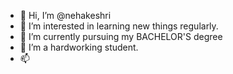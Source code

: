 - 👋 Hi, I’m @nehakeshri
- 👀 I’m interested in learning new things regularly.
- 🌱 I’m currently pursuing my BACHELOR'S degree
- 💞️ I’m a hardworking student.
- 📫 


<!---
nehakeshri1234/nehakeshri1234 is a ✨ special ✨ repository because its `README.md` (this file) appears on your GitHub profile.
You can click the Preview link to take a look at your changes.
--->
